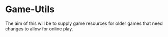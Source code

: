 # Game-Utils
The aim of this will be to supply game resources for older games that need changes to allow for online play.
